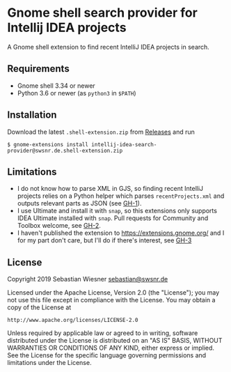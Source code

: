 # Gnome shell search provider for Intellij IDEA projects

A Gnome shell extension to find recent IntelliJ IDEA projects in search.

## Requirements

- Gnome shell 3.34 or newer
- Python 3.6 or newer (as `python3` in `$PATH`)

## Installation

Download the latest `.shell-extension.zip` from [Releases] and run

```console
$ gnome-extensions install intellij-idea-search-provider@swsnr.de.shell-extension.zip
```

[Releases]: https://github.com/lunaryorn/gnome-intellij-idea-search-provider/releases

## Limitations

* I do not know how to parse XML in GJS, so finding recent IntelliJ projects
  relies on a Python helper which parses `recentProjects.xml` and outputs
  relevant parts as JSON (see [GH-1]).
* I use Ultimate and install it with `snap`, so this extensions only supports
  IDEA Ultimate installed with `snap`.  Pull requests for Community and Toolbox
  welcome, see [GH-2].
* I haven't published the extension to <https://extensions.gnome.org/> and I for
  my part don't care, but I'll do if there's interest, see [GH-3]

[GH-1]: https://github.com/lunaryorn/gnome-intellij-idea-search-provider/issues/1
[GH-2]: https://github.com/lunaryorn/gnome-intellij-idea-search-provider/issues/2
[GH-3]: https://github.com/lunaryorn/gnome-intellij-idea-search-provider/issues/3

## License

Copyright 2019 Sebastian Wiesner <sebastian@swsnr.de>

Licensed under the Apache License, Version 2.0 (the "License");
you may not use this file except in compliance with the License.
You may obtain a copy of the License at

    http://www.apache.org/licenses/LICENSE-2.0

Unless required by applicable law or agreed to in writing, software
distributed under the License is distributed on an "AS IS" BASIS,
WITHOUT WARRANTIES OR CONDITIONS OF ANY KIND, either express or implied.
See the License for the specific language governing permissions and
limitations under the License.
